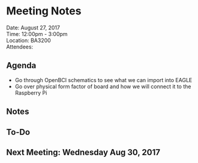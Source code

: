 # Meeting Notes

Date:  August 27, 2017  
Time:  12:00pm - 3:00pm  
Location:  BA3200  
Attendees:  

## Agenda
 - Go through OpenBCI schematics to see what we can import into EAGLE
 - Go over physical form factor of board and how we will connect it to the Raspberry Pi

## Notes

## To-Do

## Next Meeting: Wednesday Aug 30, 2017
